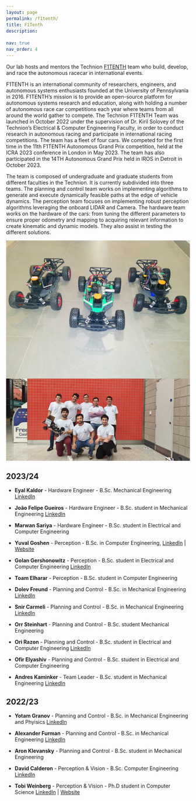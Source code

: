 ```yaml
---
layout: page
permalink: /f1tenth/
title: F1Tenth
description: 

nav: true
nav_order: 4
---
```


Our lab hosts and mentors the Technion [F1TENTH](https://f1tenth.org) team who build, develop, and race the autonomous racecar in international events.

F1TENTH is an international community of researchers, engineers, and autonomous systems enthusiasts founded at the University of Pennsylvania in 2016. F1TENTH’s mission is to provide an open-source platform for autonomous systems research and education, along with holding a number of autonomous race car competitions each year where teams from all around the world gather to compete. The Technion F1TENTH Team was launched in October 2022 under the supervision of Dr. Kiril Solovey of the Technion’s Electrical & Computer Engineering Faculty, in order to conduct research in autonomous racing and participate in international racing competitions. The team has a fleet of four cars. We competed for the first time in the 11th F1TENTH Autonomous Grand Prix competition, held at the ICRA 2023 conference in London in May 2023. The team has also participated in the 14TH Autonomous Grand Prix held in IROS in Detroit in October 2023. 

The team is composed of undergraduate and graduate students from different faculties in the Technion. It is currently subdivided into three teams. The planning and control team works on implementing algorithms to generate and execute dynamically feasible paths at the edge of vehicle dynamics. The perception team focuses on implementing robust perception algorithms leveraging the onboard LIDAR and Camera. The hardware team works on the hardware of the cars: from tuning the different parameters to ensure proper odometry and mapping to acquiring relevant information to create kinematic and dynamic models. They also assist in testing the different solutions. 
<style>
    img.responsive {
        max-width: 100%; /* This ensures the image scales down if it's too wide for the viewport */
        height: auto; /* This makes sure the height changes in proportion to the width */
        display: block; /* This takes care of any unwanted spacing issues */
        margin-left: auto; /* These two margins are for centering your image horizontally */
        margin-right: auto;
    }
</style>

<img src="../assets/img/F1Tenth/lateral_photo.jpg" alt="3 RC cars" class="responsive">

<img src="../assets/img/F1Tenth/team_in_ICRA_2023.jpg" alt="team in ICRA 2023" class="responsive">


## 2023/24
<ul>
  <li>
    <strong>Eyal Kaldor</strong> - Hardware Engineer - B.Sc. Mechanical Engineering
    <a href="http://www.linkedin.com/in/eyal-kaldor-a4a7801b8">LinkedIn</a> 
    </li>
  <!-- Repeat the <li> block for each team member -->
</ul>

<ul>
  <li>
    <strong>João Felipe Gueiros</strong> - Hardware Engineer - B.Sc. student in Mechanical Engineering
    <a href="https://il.linkedin.com/in/jo%C3%A3o-felipe-gueiros-215a111a0">LinkedIn</a>
  </li>
  <!-- Repeat the <li> block for each team member -->
</ul>

<ul>
  <li>
    <strong>Marwan Sariya</strong> - Hardware Engineer - B.Sc. student in Electrical and Computer Engineering
    <!-- <a href="https://www.linkedin.com/in/janedoe">LinkedIn</a> | <a href="http://janedoe.com">Website</a> -->
  </li>
  <!-- Repeat the <li> block for each team member -->
</ul>

<ul>
  <li>
    <strong>Yuval Goshen</strong> - Perception - B.Sc. in Computer Engineering,
    <a href="https://linkedin.com/in/yuval-goshen-a8390b1ba">LinkedIn</a> | <a href="https://yuvalgos.github.io/">Website</a>
  </li>
  <!-- Repeat the <li> block for each team member -->
</ul>

<ul>
  <li>
    <strong>Golan Gershonowitz</strong> - Perception - B.Sc. student in Electrical and Computer Engineering
    <a href="https://www.linkedin.com/in/golanger">LinkedIn</a>
  </li>
  <!-- Repeat the <li> block for each team member -->
</ul>

<ul>
  <li>
    <strong>Toam Elharar</strong> - Perception - B.Sc. student in Computer Engineering
    <!-- <a href="https://www.linkedin.com/in/janedoe">LinkedIn</a> | <a href="http://janedoe.com">Website</a> -->
  </li>
  <!-- Repeat the <li> block for each team member -->
</ul>

<ul>
  <li>
    <strong>Dolev Freund</strong> - Planning and Control - B.Sc. in Mechanical Engineering 
    <a href="https://www.linkedin.com/in/dolev-freund-658447250/">LinkedIn</a>
  </li>
  <!-- Repeat the <li> block for each team member -->
</ul>

<ul>
  <li>
    <strong>Snir Carmeli</strong> - Planning and Control - B.Sc. in Mechanical Engineering
    <a href="https://www.linkedin.com/in/snir-carmeli-39a41a20a/">LinkedIn</a>
  </li>
  <!-- Repeat the <li> block for each team member -->
</ul>

<ul>
  <li>
    <strong>Orr Steinhart</strong> - Planning and Control - B.Sc. student Mechanical Engineering
    <!-- <a href="https://www.linkedin.com/in/snir-carmeli-39a41a20a/">LinkedIn</a> | <a href="http://janedoe.com">Website</a> -->
  </li>
  <!-- Repeat the <li> block for each team member -->
</ul>

<ul>
  <li>
    <strong>Ori Razon</strong> - Planning and Control - B.Sc. student in Electrical and Computer Engineering
    <a href="https://www.linkedin.com/in/ori-razon-2a561b223/">LinkedIn</a> 
  </li>
  <!-- Repeat the <li> block for each team member -->
</ul>

<ul>
  <li>
    <strong>Ofir Elyashiv</strong> - Planning and Control - B.Sc. student in Electrical and Computer Engineering
    <!-- <a href="https://www.linkedin.com/in/ori-razon-2a561b223/">LinkedIn</a>  -->
  </li>
  <!-- Repeat the <li> block for each team member -->
</ul>

<ul>
  <li>
    <strong>Andres Kaminker</strong> - Team Leader - B.Sc. student in Mechanical Engineering
    <a href="https://www.linkedin.com/in/andres-kaminker/">LinkedIn</a> 
  </li>
  <!-- Repeat the <li> block for each team member -->
</ul>

## 2022/23

<ul>
  <li>
    <strong>Yotam Granov</strong> - Planning and Control - B.Sc. in Mechanical Engineering and Phyisics
    <a href="https://www.linkedin.com/in/yotamgranov/">LinkedIn</a> 
  </li>
  <!-- Repeat the <li> block for each team member -->
</ul>

<ul>
  <li>
    <strong>Alexander Furman</strong> - Planning and Control - B.Sc. in Mechanical Engineering
    <a href="https://www.linkedin.com/in/alexander-furman/">LinkedIn</a> 
  </li>
  <!-- Repeat the <li> block for each team member -->
</ul>

<ul>
  <li>
    <strong>Aron Klevansky</strong> - Planning and Control - B.Sc. student in Mechanical Engineering
    <!-- <a href="https://www.linkedin.com/in/andres-kaminker/">LinkedIn</a>  -->
  </li>
  <!-- Repeat the <li> block for each team member -->
</ul>

<ul>
  <li>
    <strong>David Calderon</strong> - Perception & Vision - B.Sc. Computer Engineering
    <a href="https://www.linkedin.com/in/david-calderon-910354173/">LinkedIn</a> 
  </li>
  <!-- Repeat the <li> block for each team member -->
</ul>

<ul>
  <li>
    <strong>Tobi Weinberg</strong> - Perception & Vision - Ph.D student in Computer Science 
    <a href="https://www.linkedin.com/in/tobias-weinberg/"> LinkedIn</a> | <a href="https://tobiwg.com/">Website</a>
  </li>
  <!-- Repeat the <li> block for each team member -->
</ul>


